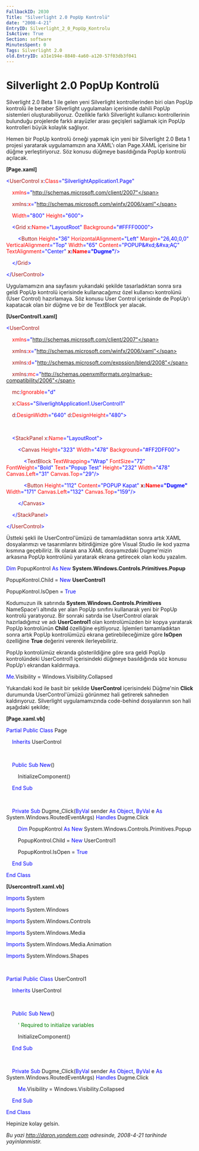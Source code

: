 ```yaml
---
FallbackID: 2030
Title: "Silverlight 2.0 PopUp Kontrolü"
date: "2008-4-21"
EntryID: Silverlight_2_0_PopUp_Kontrolu
IsActive: True
Section: software
MinutesSpent: 0
Tags: Silverlight 2.0
old.EntryID: a31e194e-8840-4a60-a120-57f03db3f041
---
```

# Silverlight 2.0 PopUp Kontrolü
Silverlight 2.0 Beta 1 ile gelen yeni Silverlight kontrollerinden biri
olan PopUp kontrolü ile beraber Silverlight uygulamaları içerisinde
dahili PopUp sistemleri oluşturabiliyoruz. Özellikle farklı Silverlight
kullanıcı kontrollerinin bulunduğu projelerde farklı arayüzler arası
geçişleri sağlamak için PopUp kontrolleri büyük kolaylık sağlıyor.

Hemen bir PopUp kontrolü örneği yapmak için yeni bir Silverlight 2.0
Beta 1 projesi yaratarak uygulamamızın ana XAML'ı olan Page.XAML
içerisine bir düğme yerleştiriyoruz. Söz konusu düğmeye basıldığında
PopUp kontrolü açılacak.

**[Page.xaml]**

<span style="color: blue;">\<</span><span
style="color: #a31515;">UserControl</span> <span
style="color: #a31515;">x</span><span style="color: blue;">:</span><span
style="color: red;">Class</span><span
style="color: blue;">="SilverlightApplication1.Page"</span>

    <span style="color: red;">xmlns</span><span
style="color: blue;">="http://schemas.microsoft.com/client/2007"</span>

    <span style="color: #a31515;">xmlns</span><span
style="color: blue;">:</span><span style="color: red;">x</span><span
style="color: blue;">="http://schemas.microsoft.com/winfx/2006/xaml"</span>

    <span style="color: red;">Width</span><span
style="color: blue;">="800"</span> <span
style="color: red;">Height</span><span
style="color: blue;">="600"\></span>

    <span style="color: blue;">\<</span><span
style="color: #a31515;">Grid</span> <span
style="color: #a31515;">x</span><span style="color: blue;">:</span><span
style="color: red;">Name</span><span
style="color: blue;">="LayoutRoot"</span> <span
style="color: red;">Background</span><span
style="color: blue;">="\#FFFF0000"\></span>

        <span style="color: blue;">\<</span><span
style="color: #a31515;">Button</span> <span
style="color: red;">Height</span><span style="color: blue;">="36"</span>
<span style="color: red;">HorizontalAlignment</span><span
style="color: blue;">="Left"</span> <span
style="color: red;">Margin</span><span
style="color: blue;">="26,40,0,0"</span> <span style="color: red;">
VerticalAlignment</span><span style="color: blue;">="Top"</span> <span
style="color: red;">Width</span><span style="color: blue;">="65"</span>
<span style="color: red;">Content</span><span
style="color: blue;">="POPUP&\#xd;&\#xa;AÇ"</span> <span
style="color: red;"> TextAlignment</span><span
style="color: blue;">="Center"</span> <span
style="color: #a31515;">**x**</span><span
style="color: blue;">**:**</span><span
style="color: red;">**Name**</span><span
style="color: blue;">**="Dugme"**/\></span>

    <span style="color: blue;">\</</span><span
style="color: #a31515;">Grid</span><span style="color: blue;">\></span>

<span style="color: blue;">\</</span><span
style="color: #a31515;">UserControl</span><span
style="color: blue;">\></span>

Uygulamamızın ana sayfasını yukarıdaki şekilde tasarladıktan sonra sıra
geldi PopUp kontrolü içerisinde kullanacağımız özel kullanıcı kontrolünü
(User Control) hazırlamaya. Söz konusu User Control içerisinde de
PopUp'ı kapatacak olan bir düğme ve bir de TextBlock yer alacak.

**[UserControl1.xaml]**

<span style="color: blue;">\<</span><span
style="color: #a31515;">UserControl</span>

    <span style="color: red;">xmlns</span><span
style="color: blue;">="http://schemas.microsoft.com/client/2007"</span>

    <span style="color: #a31515;">xmlns</span><span
style="color: blue;">:</span><span style="color: red;">x</span><span
style="color: blue;">="http://schemas.microsoft.com/winfx/2006/xaml"</span>

    <span style="color: #a31515;">xmlns</span><span
style="color: blue;">:</span><span style="color: red;">d</span><span
style="color: blue;">="http://schemas.microsoft.com/expssion/blend/2008"</span>

    <span style="color: #a31515;">xmlns</span><span
style="color: blue;">:</span><span style="color: red;">mc</span><span
style="color: blue;">="http://schemas.openxmlformats.org/markup-compatibility/2006"</span>

    <span style="color: #a31515;">mc</span><span
style="color: blue;">:</span><span
style="color: red;">Ignorable</span><span
style="color: blue;">="d"</span>

    <span style="color: #a31515;">x</span><span
style="color: blue;">:</span><span style="color: red;">Class</span><span
style="color: blue;">="SilverlightApplication1.UserControl1"</span>

    <span style="color: #a31515;">d</span><span
style="color: blue;">:</span><span
style="color: red;">DesignWidth</span><span
style="color: blue;">="640"</span> <span
style="color: #a31515;">d</span><span style="color: blue;">:</span><span
style="color: red;">DesignHeight</span><span
style="color: blue;">="480"\></span>

 

    <span style="color: blue;">\<</span><span
style="color: #a31515;">StackPanel</span> <span
style="color: #a31515;">x</span><span style="color: blue;">:</span><span
style="color: red;">Name</span><span
style="color: blue;">="LayoutRoot"\></span>

        <span style="color: blue;">\<</span><span
style="color: #a31515;">Canvas</span> <span
style="color: red;">Height</span><span
style="color: blue;">="323"</span> <span
style="color: red;">Width</span><span style="color: blue;">="478"</span>
<span style="color: red;">Background</span><span
style="color: blue;">="\#FF2DFF00"\></span>

            <span style="color: blue;">\<</span><span
style="color: #a31515;">TextBlock</span> <span
style="color: red;">TextWrapping</span><span
style="color: blue;">="Wrap"</span> <span
style="color: red;">FontSize</span><span
style="color: blue;">="72"</span> <span
style="color: red;">FontWeight</span><span
style="color: blue;">="Bold"</span> <span style="color: red;">
Text</span><span style="color: blue;">="Popup Test"</span> <span
style="color: red;">Height</span><span
style="color: blue;">="232"</span> <span
style="color: red;">Width</span><span style="color: blue;">="478"</span>
<span style="color: red;">Canvas.Left</span><span
style="color: blue;">="31"</span> <span style="color: red;">
Canvas.Top</span><span style="color: blue;">="29"/\></span>

            <span style="color: blue;">\<</span><span
style="color: #a31515;">Button</span> <span
style="color: red;">Height</span><span
style="color: blue;">="112"</span> <span
style="color: red;">Content</span><span style="color: blue;">="POPUP
Kapat"</span> <span style="color: #a31515;">**x**</span><span
style="color: blue;">**:**</span><span
style="color: red;">**Name**</span><span
style="color: blue;">**="Dugme"**</span> <span style="color: red;">
Width</span><span style="color: blue;">="171"</span> <span
style="color: red;">Canvas.Left</span><span
style="color: blue;">="132"</span> <span
style="color: red;">Canvas.Top</span><span
style="color: blue;">="159"/\></span>

        <span style="color: blue;">\</</span><span
style="color: #a31515;">Canvas</span><span
style="color: blue;">\></span>

    <span style="color: blue;">\</</span><span
style="color: #a31515;">StackPanel</span><span
style="color: blue;">\></span>

<span style="color: blue;">\</</span><span
style="color: #a31515;">UserControl</span><span
style="color: blue;">\></span>

Üstteki şekli ile UserControl'ümüzü de tamamladıktan sonra artık XAML
dosyalarımızı ve tasarımlarını bitirdiğimize göre Visual Studio ile kod
yazma kısmına geçebiliriz. İlk olarak ana XAML dosyamızdaki Dugme'mizin
arkasına PopUp kontrolünü yaratarak ekrana getirecek olan kodu yazalım.

<span style="color: blue;">Dim</span> PopupKontrol <span
style="color: blue;">As</span> <span style="color: blue;">New</span>
**System.Windows.Controls.Primitives.Popup**

PopupKontrol.Child = <span style="color: blue;">New</span>
**UserControl1**

PopupKontrol.IsOpen = <span style="color: blue;">True</span>

Kodumuzun ilk satırında **System.Windows.Controls.Primitives**
NameSpace'i altında yer alan PopUp sınıfını kullanarak yeni bir PopUp
kontrolü yaratıyoruz. Bir sonraki satırda ise UserControl olarak
hazırladığımız ve adı **UserControl1** olan kontrolümüzden bir kopya
yaratarak PopUp kontrolünün **Child** özelliğine eşitliyoruz. İşlemleri
tamamladıktan sonra artık PopUp kontrolümüzü ekrana getirebileceğimize
göre **IsOpen** özelliğine **True** değerini vererek ilerleyebiliriz.

PopUp kontrolümüz ekranda gösterildiğine göre sıra geldi PopUp
kontrolündeki UserControl1 içerisindeki düğmeye basıldığında söz konusu
PopUp'ı ekrandan kaldırmaya.

<span style="color: blue;">Me</span>.Visibility =
Windows.Visibility.Collapsed

Yukarıdaki kod ile basit bir şekilde **UserControl** içerisindeki
Düğme'nin **Click** durumunda UserControl'ümüzü görünmez hali getirerek
sahneden kaldırıyoruz. Silverlight uygulamamızında code-behind
dosyalarının son hali aşağıdaki şekilde;

**[Page.xaml.vb]**

<span style="color: blue;">Partial</span> <span
style="color: blue;">Public</span> <span
style="color: blue;">Class</span> Page

    <span style="color: blue;">Inherits</span> UserControl

 

    <span style="color: blue;">Public</span> <span
style="color: blue;">Sub</span> <span style="color: blue;">New</span>()

        InitializeComponent()

    <span style="color: blue;">End</span> <span
style="color: blue;">Sub</span>

 

    <span style="color: blue;">Private</span> <span
style="color: blue;">Sub</span> Dugme\_Click(<span
style="color: blue;">ByVal</span> sender <span
style="color: blue;">As</span> <span style="color: blue;">Object</span>,
<span style="color: blue;">ByVal</span> e <span
style="color: blue;">As</span> System.Windows.RoutedEventArgs) <span
style="color: blue;">Handles</span> Dugme.Click

        <span style="color: blue;">Dim</span> PopupKontrol <span
style="color: blue;">As</span> <span style="color: blue;">New</span>
System.Windows.Controls.Primitives.Popup

        PopupKontrol.Child = <span style="color: blue;">New</span>
UserControl1

        PopupKontrol.IsOpen = <span style="color: blue;">True</span>

    <span style="color: blue;">End</span> <span
style="color: blue;">Sub</span>

<span style="color: blue;">End</span> <span
style="color: blue;">Class</span>

**[Usercontrol1.xaml.vb]**

<span style="color: blue;">Imports</span> System

<span style="color: blue;">Imports</span> System.Windows

<span style="color: blue;">Imports</span> System.Windows.Controls

<span style="color: blue;">Imports</span> System.Windows.Media

<span style="color: blue;">Imports</span> System.Windows.Media.Animation

<span style="color: blue;">Imports</span> System.Windows.Shapes

 

<span style="color: blue;">Partial</span> <span
style="color: blue;">Public</span> <span
style="color: blue;">Class</span> UserControl1

    <span style="color: blue;">Inherits</span> UserControl

 

    <span style="color: blue;">Public</span> <span
style="color: blue;">Sub</span> <span style="color: blue;">New</span>()

        <span style="color: green;">' Required to initialize
variables</span>

        InitializeComponent()

    <span style="color: blue;">End</span> <span
style="color: blue;">Sub</span>

 

    <span style="color: blue;">Private</span> <span
style="color: blue;">Sub</span> Dugme\_Click(<span
style="color: blue;">ByVal</span> sender <span
style="color: blue;">As</span> <span style="color: blue;">Object</span>,
<span style="color: blue;">ByVal</span> e <span
style="color: blue;">As</span> System.Windows.RoutedEventArgs) <span
style="color: blue;">Handles</span> Dugme.Click

        <span style="color: blue;">Me</span>.Visibility =
Windows.Visibility.Collapsed

    <span style="color: blue;">End</span> <span
style="color: blue;">Sub</span>

<span style="color: blue;">End</span> <span
style="color: blue;">Class</span>

Hepinize kolay gelsin.



*Bu yazi http://daron.yondem.com adresinde, 2008-4-21 tarihinde yayinlanmistir.*
